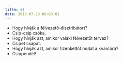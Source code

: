 ```yaml
---
title: #1
date: 2017-07-23 00:00:01
---
```


* Hogy hívják a félvezető-disztribútort?
* Csip-csip csóka.
* Hogy hívják azt, amikor valaki félvezetőt tervez?
* Csipet csapat. 
* Hogy hívják azt, amikor tizenkettőt mutat a kvarcóra?
* Csippendél!

